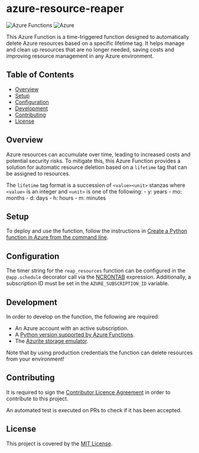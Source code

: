 # azure-resource-reaper

![Azure Functions](https://img.shields.io/badge/Azure%20Functions-v4-blue.svg) ![Azure](https://img.shields.io/badge/Azure-Resource%20Deletion-green.svg)

This Azure Function is a time-triggered function designed to automatically
delete Azure resources based on a specific lifetime tag. It helps manage and
clean up resources that are no longer needed, saving costs and improving
resource management in any Azure environment.

## Table of Contents
- [Overview](#overview)
- [Setup](#setup)
- [Configuration](#configuration)
- [Development](#configuration)
- [Contributing](#contributing)
- [License](#license)

## Overview

Azure resources can accumulate over time, leading to increased costs and
potential security risks. To mitigate this, this Azure Function provides a
solution for automatic resource deletion based on a `lifetime` tag that can
be assigned to resources.

The `lifetime` tag format is a succession of `<value><unit>` stanzas where
`<value>` is an integer and `<unit>` is one of the following:
    - y: years
    - mo: months
    - d: days
    - h: hours
    - m: minutes

## Setup

To deploy and use the function, follow the instructions in [Create a Python function in Azure from the command line](https://learn.microsoft.com/en-us/azure/azure-functions/create-first-function-cli-python).

## Configuration

The timer string for the `reap_resources` function can be configured in the `@app.schedule` decorator call via the [NCRONTAB](https://learn.microsoft.com/en-us/azure/azure-functions/functions-bindings-timer?tabs=python-v2%2Cin-process%2Cnodejs-v4&pivots=programming-language-python#ncrontab-expressions) expression. Additionally, a subscription ID must be set in the `AZURE_SUBSCRIPTION_ID` variable.

## Development

In order to develop on the function, the following are required:
- An Azure account with an active subscription.
- A [Python version supported by Azure Functions](https://learn.microsoft.com/en-us/azure/azure-functions/supported-languages#languages-by-runtime-version).
- The [Azurite storage emulator](https://learn.microsoft.com/en-us/azure/storage/common/storage-use-azurite?tabs=npm#install-azurite).

Note that by using production credentials the function can delete resources from your environment!

## Contributing

It is required to sign the [Contributor Licence Agreement](https://ubuntu.com/legal/contributors) in order to contribute to this project.

An automated test is executed on PRs to check if it has been accepted.

## License

This project is covered by the [MIT License](https://github.com/ubuntu/azure-resource-reaper/blob/main/LICENSE).
